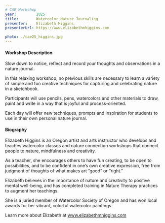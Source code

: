 ```yaml
---
# CAE Workshop
year:         2025
title:        Watercolor Nature Journaling
presenter:    Elizabeth Higgins
presenterUrl: https://www.elizabethmhiggins.com

photo: ./cae25_higgins.jpg
---
```


#### Workshop Description

Slow down to notice, reflect and record your thoughts and observations in a nature journal.  

In this relaxing workshop, no previous skills are necessary to learn a variety of simple 
and fun creative techniques for capturing and celebrating nature in a sketchbook.  

Participants will use pencils, pens, watercolors and other materials to draw, 
paint and write in a way that is joyful and process-oriented.  

Each day will offer new techniques, prompts and inspiration for students to use 
in their own personal nature journal.

#### Biography

Elizabeth Higgins is an Oregon artist and arts instructor who 
develops and teaches watercolor classes and nature connection 
workshops that connect people to nature, mindfulness and creativity.  

As a teacher, she encourages others to have fun creating, to be 
open to possibilities, and to be confident in one’s own creative expression, 
free from judgment of thoughts of what makes art “good” or “right.”  

Elizabeth believes in the importance of nature and creativity to positive 
mental well-being, and has completed training in Nature Therapy practices 
to augment her teachings.  

She is a juried member of Watercolor Society of Oregon and has won local 
awards for her vibrant, colorful watercolor paintings.  

Learn more about Elizabeth at www.elizabethmhiggins.com
